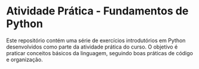 # Atividade Prática - Fundamentos de Python
Este repositório contém uma série de exercícios introdutórios em Python desenvolvidos como parte da atividade prática do curso. O objetivo é praticar conceitos básicos da linguagem, seguindo boas práticas de código e organização.

